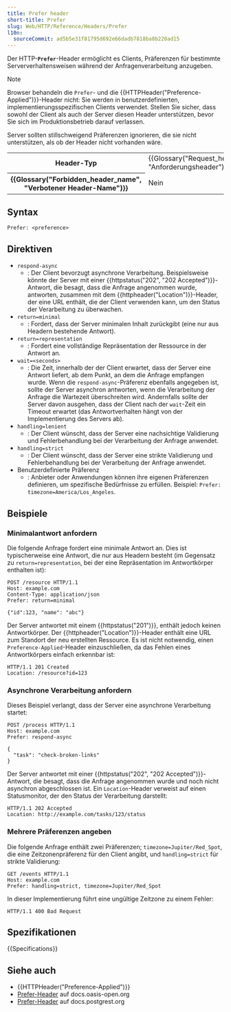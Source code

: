 ```yaml
---
title: Prefer header
short-title: Prefer
slug: Web/HTTP/Reference/Headers/Prefer
l10n:
  sourceCommit: ad5b5e31f81795d692e66dadb7818ba8b220ad15
---
```


Der HTTP-**`Prefer`**-Header ermöglicht es Clients, Präferenzen für bestimmte Serververhaltensweisen während der Anfragenverarbeitung anzugeben.

> [!NOTE]
> Browser behandeln die `Prefer`- und die {{HTTPHeader("Preference-Applied")}}-Header nicht: Sie werden in benutzerdefinierten, implementierungsspezifischen Clients verwendet.
> Stellen Sie sicher, dass sowohl der Client als auch der Server diesen Header unterstützen, bevor Sie sich im Produktionsbetrieb darauf verlassen.
>
> Server sollten stillschweigend Präferenzen ignorieren, die sie nicht unterstützen, als ob der Header nicht vorhanden wäre.

<table class="properties">
  <tbody>
    <tr>
      <th scope="row">Header-Typ</th>
      <td>
        {{Glossary("Request_header", "Anforderungsheader")}}
      </td>
    </tr>
    <tr>
      <th scope="row">{{Glossary("Forbidden_header_name", "Verbotener Header-Name")}}</th>
      <td>Nein</td>
    </tr>
  </tbody>
</table>

## Syntax

```http
Prefer: <preference>
```

## Direktiven

- `respond-async`
  - : Der Client bevorzugt asynchrone Verarbeitung.
    Beispielsweise könnte der Server mit einer {{httpstatus("202", "202 Accepted")}}-Antwort, die besagt, dass die Anfrage angenommen wurde, antworten, zusammen mit dem {{httpheader("Location")}}-Header, der eine URL enthält, die der Client verwenden kann, um den Status der Verarbeitung zu überwachen.
- `return=minimal`
  - : Fordert, dass der Server minimalen Inhalt zurückgibt (eine nur aus Headern bestehende Antwort).
- `return=representation`
  - : Fordert eine vollständige Repräsentation der Ressource in der Antwort an.
- `wait=<seconds>`
  - : Die Zeit, innerhalb der der Client erwartet, dass der Server eine Antwort liefert, ab dem Punkt, an dem die Anfrage empfangen wurde.
    Wenn die `respond-async`-Präferenz ebenfalls angegeben ist, sollte der Server asynchron antworten, wenn die Verarbeitung der Anfrage die Wartezeit überschreiten wird.
    Andernfalls sollte der Server davon ausgehen, dass der Client nach der `wait`-Zeit ein Timeout erwartet (das Antwortverhalten hängt von der Implementierung des Servers ab).
- `handling=lenient`
  - : Der Client wünscht, dass der Server eine nachsichtige Validierung und Fehlerbehandlung bei der Verarbeitung der Anfrage anwendet.
- `handling=strict`
  - : Der Client wünscht, dass der Server eine strikte Validierung und Fehlerbehandlung bei der Verarbeitung der Anfrage anwendet.
- Benutzerdefinierte Präferenz
  - : Anbieter oder Anwendungen können ihre eigenen Präferenzen definieren, um spezifische Bedürfnisse zu erfüllen.
    Beispiel: `Prefer: timezone=America/Los_Angeles`.

## Beispiele

### Minimalantwort anfordern

Die folgende Anfrage fordert eine minimale Antwort an.
Dies ist typischerweise eine Antwort, die nur aus Headern besteht (im Gegensatz zu `return=representation`, bei der eine Repräsentation im Antwortkörper enthalten ist):

```http
POST /resource HTTP/1.1
Host: example.com
Content-Type: application/json
Prefer: return=minimal

{"id":123, "name": "abc"}
```

Der Server antwortet mit einem {{httpstatus("201")}}, enthält jedoch keinen Antwortkörper.
Der {{httpheader("Location")}}-Header enthält eine URL zum Standort der neu erstellten Ressource.
Es ist nicht notwendig, einen `Preference-Applied`-Header einzuschließen, da das Fehlen eines Antwortkörpers einfach erkennbar ist:

```http
HTTP/1.1 201 Created
Location: /resource?id=123
```

### Asynchrone Verarbeitung anfordern

Dieses Beispiel verlangt, dass der Server eine asynchrone Verarbeitung startet:

```http
POST /process HTTP/1.1
Host: example.com
Prefer: respond-async

{
  "task": "check-broken-links"
}
```

Der Server antwortet mit einer {{httpstatus("202", "202 Accepted")}}-Antwort, die besagt, dass die Anfrage angenommen wurde und noch nicht asynchron abgeschlossen ist.
Ein `Location`-Header verweist auf einen Statusmonitor, der den Status der Verarbeitung darstellt:

```http
HTTP/1.1 202 Accepted
Location: http://example.com/tasks/123/status
```

### Mehrere Präferenzen angeben

Die folgende Anfrage enthält zwei Präferenzen; `timezone=Jupiter/Red_Spot`, die eine Zeitzonenpräferenz für den Client angibt, und `handling=strict` für strikte Validierung:

```http
GET /events HTTP/1.1
Host: example.com
Prefer: handling=strict, timezone=Jupiter/Red_Spot
```

In dieser Implementierung führt eine ungültige Zeitzone zu einem Fehler:

```http
HTTP/1.1 400 Bad Request
```

## Spezifikationen

{{Specifications}}

## Siehe auch

- {{HTTPHeader("Preference-Applied")}}
- [Prefer-Header](https://docs.oasis-open.org/odata/odata/v4.01/odata-v4.01-part1-protocol.html#_Toc31358871) auf docs.oasis-open.org
- [Prefer-Header](https://docs.postgrest.org/en/v12/references/api/preferences.html) auf docs.postgrest.org
